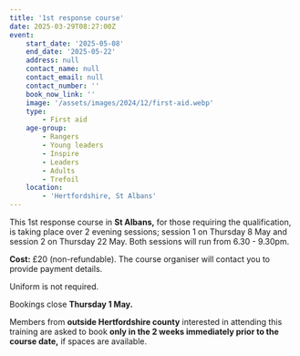 ```yaml
---
title: '1st response course'
date: 2025-03-29T08:27:00Z
event:
    start_date: '2025-05-08'
    end_date: '2025-05-22'
    address: null
    contact_name: null
    contact_email: null
    contact_number: ''
    book_now_link: ''
    image: '/assets/images/2024/12/first-aid.webp'
    type:
        - First aid
    age-group:
        - Rangers
        - Young leaders
        - Inspire
        - Leaders
        - Adults
        - Trefoil
    location:
        - 'Hertfordshire, St Albans'
---
```

This 1st response course in **St Albans,** for those requiring the qualification, is taking place over 2 evening sessions; session 1 on Thursday 8 May and session 2 on Thursday 22 May. Both sessions will run from 6.30 - 9.30pm. 

**Cost:** £20 (non-refundable). The course organiser will contact you to provide payment details.

Uniform is not required.

Bookings close **Thursday 1 May.**

Members from **outside Hertfordshire county** interested in attending this training are asked to book **only in the 2 weeks immediately prior to the course date,** if spaces are available.